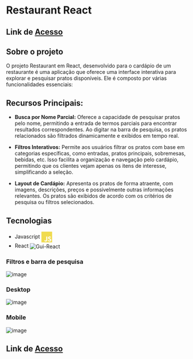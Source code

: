 # Restaurant React

## Link de [Acesso](https://restaurant-react-iota.vercel.app/)

## Sobre o projeto 

O projeto Restaurant em React, desenvolvido para o cardápio de um restaurante é uma aplicação que oferece uma interface interativa para explorar e pesquisar pratos disponíveis. Ele é composto por várias funcionalidades essenciais:

## Recursos Principais:
- **Busca por Nome Parcial:** Oferece a capacidade de pesquisar pratos pelo nome, permitindo a entrada de termos parciais para encontrar resultados correspondentes. Ao digitar na barra de pesquisa, os pratos relacionados são filtrados dinamicamente e exibidos em tempo real.

- **Filtros Interativos:** Permite aos usuários filtrar os pratos com base em categorias específicas, como entradas, pratos principais, sobremesas, bebidas, etc. Isso facilita a organização e navegação pelo cardápio, permitindo que os clientes vejam apenas os itens de interesse, simplificando a seleção.

- **Layout de Cardápio:** Apresenta os pratos de forma atraente, com imagens, descrições, preços e possivelmente outras informações relevantes. Os pratos são exibidos de acordo com os critérios de pesquisa ou filtros selecionados.

## Tecnologias
- Javascript <img align="center" alt="Gui-Js" height="30" width="30" src="https://raw.githubusercontent.com/devicons/devicon/master/icons/javascript/javascript-plain.svg"> 
- React <img align="center" alt="Gui-React" height="40" width="40" src="https://cdn.jsdelivr.net/gh/devicons/devicon/icons/react/react-original.svg" />
         
### Filtros e barra de pesquisa

![image](https://github.com/athena272/restaurant-react/assets/58920070/986cf6a6-9d7c-43d1-9770-1c39887be772)

### Desktop

![image](https://github.com/athena272/restaurant-react/assets/58920070/69a44f11-0a47-4815-894c-92b15db71050)

### Mobile

![image](https://github.com/athena272/restaurant-react/assets/58920070/4a2333be-689a-4315-af89-4cad1a158eab)

## Link de [Acesso](https://restaurant-react-iota.vercel.app/)


